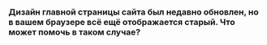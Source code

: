 ### Дизайн главной страницы сайта был недавно обновлен, но в вашем браузере всё ещё отображается старый. Что может помочь в таком случае?

